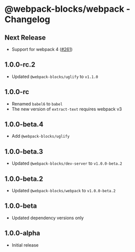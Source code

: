 # @webpack-blocks/webpack - Changelog

## Next Release

- Support for webpack 4 ([#261](https://github.com/andywer/webpack-blocks/pull/261))

## 1.0.0-rc.2

- Updated `@webpack-blocks/uglify` to `v1.1.0`

## 1.0.0-rc

- Renamed `babel6` to `babel`
- The new version of `extract-text` requires webpack v3

## 1.0.0-beta.4

- Add `@webpack-blocks/uglify`

## 1.0.0-beta.3

- Updated `@webpack-blocks/dev-server` to `v1.0.0-beta.2`

## 1.0.0-beta.2

- Updated `@webpack-blocks/webpack` to `v1.0.0-beta.2`

## 1.0.0-beta

- Updated dependency versions only

## 1.0.0-alpha

- Initial release
